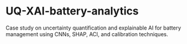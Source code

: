 # UQ-XAI-battery-analytics
Case study on uncertainty quantification and explainable AI for battery management using CNNs, SHAP, ACI, and calibration techniques.
